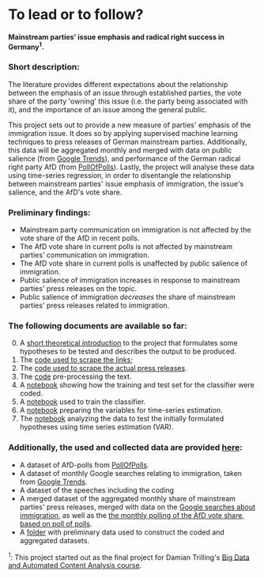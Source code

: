 # To lead or to follow?
#### Mainstream parties’ issue emphasis and radical right success in Germany<sup>1</sup>.

### Short description:

The literature provides different expectations about the relationship between the emphasis of an issue through established parties, the vote share of the party 'owning' this issue (i.e. the party being associated with it), and the importance of an issue among the general public.

This project sets out to provide a new measure of parties' emphasis of the immigration issue. It does so by applying supervised machine learning techniques to press releases of German mainstream parties. Additionally, this data will be aggregated monthly and merged with data on public salience (from [Google Trends](https://trends.google.com/trends/?geo=DE)), and performance of the German radical right party AfD (from [PollOfPolls](https://www.politico.eu/europe-poll-of-polls/)). Lastly, the project will analyse these data using time-series regression, in order to disentangle the relationship between mainstream parties' issue emphasis of immigration, the issue's salience, and the AfD's vote share.

### Preliminary findings:
* Mainstream party communication on immigration is not affected by the vote share of the AfD in recent polls.
* The AfD vote share in current polls is not affected by mainstream parties' communication on immigration.
* The AfD vote share in current polls is unaffected by public salience of immigration.
* Public salience of immigration increases in response to mainstream parties' press releases on the topic.
* Public salience of immigration *decreases* the share of mainstream parties' press releases related to immigration.

### The following documents are available so far:

0.  A [short theoretical introduction](https://github.com/samunico/ImEm/blob/master/00_Introduction_and_analytical_strategy.pdf) to the project that formulates some hypotheses to be tested and describes the output to be produced.
1. The [code used to scrape the links](https://github.com/samunico/ImEm/blob/master/01_LinkScraper.py);
2. The [code used to scrape the actual press releases](https://github.com/samunico/ImEm/blob/master/02_ReleaseScraper.py).
3. The [code](https://github.com/samunico/ImEm/blob/master/03_Preprocessing.py) pre-processing the text.
4. A [notebook](https://nbviewer.jupyter.org/github/samunico/ImEm/blob/master/04_HandCoding.ipynb) showing how the training and test set for the classifier were coded.
5. A [notebook](https://nbviewer.jupyter.org/github/samunico/ImEm/blob/master/05_Classifier.ipynb) used to train the classifier.
6. A [notebook](https://nbviewer.jupyter.org/github/samunico/ImEm/blob/master/06_PrepareVariables.ipynb) preparing the variables for time-series estimation.
7. The [notebook](https://nbviewer.jupyter.org/github/samunico/ImEm/blob/master/07_TimeSeries.ipynb) analyzing the data to test the initially formulated hypotheses using time series estimation (VAR).


### Additionally, the used and collected data are provided [here](https://www.dropbox.com/sh/87o5u709h97i4t1/AAAhTJsndUEdH4KJ9FPooF6la?dl=0):

* A dataset of AfD-polls from [PollOfPolls](https://www.politico.eu/europe-poll-of-polls/germany/).
* A dataset of monthly Google searches relating to immigration, taken from [Google Trends](https://trends.google.com/trends/explore?date=all&geo=DE&q=%2Fm%2F0cbx95).
* A dataset of the speeches including the coding
* A merged dataset of the aggregated monthly share of mainstream parties' press releases, merged with data on the [Google searches about immigration](https://trends.google.com/trends/explore?date=all&geo=DE&q=%2Fm%2F0cbx95), as well as the [the monthly polling of the AfD vote share, based on poll of polls](https://www.politico.eu/europe-poll-of-polls/germany/).
* A [folder](https://www.dropbox.com/sh/sr6nxeh6megg1w8/AABE0DEK9Kik77LLcUcHHjr0a?dl=0) with preliminary data used to construct the coded and aggregated datasets.


<sup>1</sup>: This project started out as the final project for Damian Trilling's [Big Data and Automated Content Analysis course](https://github.com/damian0604/bdaca).
